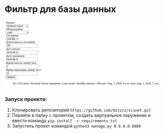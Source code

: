 # Фильтр для базы данных
<img src="logbook_screenshot.png" width="500"/>


### Запуск проекта:
1. Клонировать репозиторий `https://github.com/0zzzzz/scinet.git`
2. Перейти в папку с проектом, создать виртуальное окружение и ввести команду `pip install -r requirements.txt`
3. Запустить проект командой `python3 manage.py 0.0.0.0:8080`
